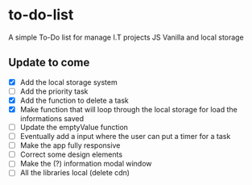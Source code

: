 # to-do-list
A simple To-Do list for manage I.T projects
JS Vanilla and local storage


## Update to come
- [x] Add the local storage system
- [ ] Add the priority task
- [x] Add the function to delete a task
- [x] Make function that will loop through the local storage for load the informations saved
- [ ] Update the emptyValue function 
- [ ] Eventually add a input where the user can put a timer for a task
- [ ] Make the app fully responsive
- [ ] Correct some design elements
- [ ] Make the (?) information modal window
- [ ] All the libraries local (delete cdn)